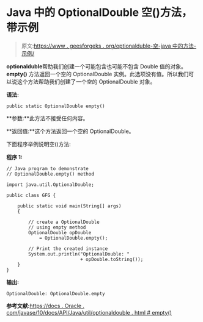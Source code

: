# Java 中的 OptionalDouble 空()方法，带示例

> 原文:[https://www . geesforgeks . org/optionalduble-空-java 中的方法-示例/](https://www.geeksforgeeks.org/optionaldouble-empty-method-in-java-with-examples/)

**optionalduble**帮助我们创建一个可能包含也可能不包含 Double 值的对象。 **empty()** 方法返回一个空的 OptionalDouble 实例。此选项没有值。所以我们可以说这个方法帮助我们创建了一个空的 OptionalDouble 对象。

**语法:**

```
public static OptionalDouble empty()

```

**参数:**此方法不接受任何内容。

**返回值:**这个方法返回一个空的 OptionalDouble。

下面程序举例说明空()方法:

**程序 1:**

```
// Java program to demonstrate
// OptionalDouble.empty() method

import java.util.OptionalDouble;

public class GFG {

    public static void main(String[] args)
    {

        // create a OptionalDouble
        // using empty method
        OptionalDouble opDouble
            = OptionalDouble.empty();

        // Print the created instance
        System.out.println("OptionalDouble: "
                           + opDouble.toString());
    }
}
```

**输出:**

```
OptionalDouble: OptionalDouble.empty

```

**参考文献:**[https://docs . Oracle . com/javase/10/docs/API/Java/util/optionaldouble . html # empty()](https://docs.oracle.com/javase/10/docs/api/java/util/OptionalDouble.html#empty())